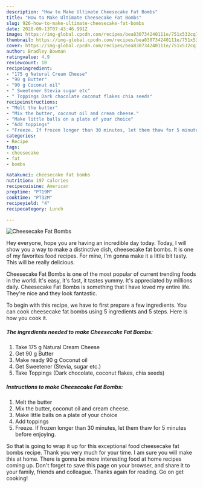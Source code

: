 ```yaml
---
description: "How to Make Ultimate Cheesecake Fat Bombs"
title: "How to Make Ultimate Cheesecake Fat Bombs"
slug: 926-how-to-make-ultimate-cheesecake-fat-bombs
date: 2020-09-13T07:43:46.991Z
image: https://img-global.cpcdn.com/recipes/bea830734240111e/751x532cq70/cheesecake-fat-bombs-recipe-main-photo.jpg
thumbnail: https://img-global.cpcdn.com/recipes/bea830734240111e/751x532cq70/cheesecake-fat-bombs-recipe-main-photo.jpg
cover: https://img-global.cpcdn.com/recipes/bea830734240111e/751x532cq70/cheesecake-fat-bombs-recipe-main-photo.jpg
author: Bradley Bowman
ratingvalue: 4.9
reviewcount: 10
recipeingredient:
- "175 g Natural Cream Cheese"
- "90 g Butter"
- "90 g Coconut oil"
- " Sweetener Stevia sugar etc"
- " Toppings Dark chocolate coconut flakes chia seeds"
recipeinstructions:
- "Melt the butter"
- "Mix the butter, coconut oil and cream cheese."
- "Make little balls on a plate of your choice"
- "Add toppings"
- "Freeze. If frozen longer than 30 minutes, let them thaw for 5 minutes before enjoying."
categories:
- Recipe
tags:
- cheesecake
- fat
- bombs

katakunci: cheesecake fat bombs 
nutrition: 197 calories
recipecuisine: American
preptime: "PT19M"
cooktime: "PT32M"
recipeyield: "4"
recipecategory: Lunch

---
```



![Cheesecake Fat Bombs](https://img-global.cpcdn.com/recipes/bea830734240111e/751x532cq70/cheesecake-fat-bombs-recipe-main-photo.jpg)

Hey everyone, hope you are having an incredible day today. Today, I will show you a way to make a distinctive dish, cheesecake fat bombs. It is one of my favorites food recipes. For mine, I'm gonna make it a little bit tasty. This will be really delicious.



Cheesecake Fat Bombs is one of the most popular of current trending foods in the world. It's easy, it's fast, it tastes yummy. It's appreciated by millions daily. Cheesecake Fat Bombs is something that I have loved my entire life. They're nice and they look fantastic.


To begin with this recipe, we have to first prepare a few ingredients. You can cook cheesecake fat bombs using 5 ingredients and 5 steps. Here is how you cook it.

<!--inarticleads1-->

##### The ingredients needed to make Cheesecake Fat Bombs:

1. Take 175 g Natural Cream Cheese
1. Get 90 g Butter
1. Make ready 90 g Coconut oil
1. Get  Sweetener (Stevia, sugar etc.)
1. Take  Toppings (Dark chocolate, coconut flakes, chia seeds)




<!--inarticleads2-->

##### Instructions to make Cheesecake Fat Bombs:

1. Melt the butter
1. Mix the butter, coconut oil and cream cheese.
1. Make little balls on a plate of your choice
1. Add toppings
1. Freeze. If frozen longer than 30 minutes, let them thaw for 5 minutes before enjoying.




So that is going to wrap it up for this exceptional food cheesecake fat bombs recipe. Thank you very much for your time. I am sure you will make this at home. There is gonna be more interesting food at home recipes coming up. Don't forget to save this page on your browser, and share it to your family, friends and colleague. Thanks again for reading. Go on get cooking!
